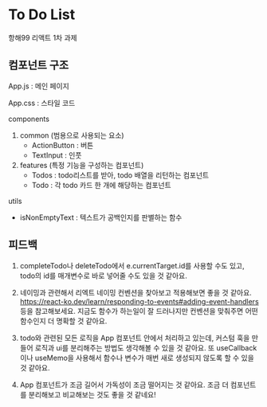 # To Do List

항해99 리액트 1차 과제

## 컴포넌트 구조

App.js : 메인 페이지

App.css : 스타일 코드

components
1. common (범용으로 사용되는 요소)
   - ActionButton : 버튼
   - TextInput : 인풋
2. features (특정 기능을 구성하는 컴포넌트)
   - Todos : todo리스트를 받아, todo 배열을 리턴하는 컴포넌트
   - Todo : 각 todo 카드 한 개에 해당하는 컴포넌트

utils
- isNonEmptyText : 텍스트가 공백인지를 판별하는 함수

## 피드백

1. completeTodo나 deleteTodo에서 e.currentTarget.id를 사용할 수도 있고, todo의 id를 매개변수로 바로 넣어줄 수도 있을 것 같아요.

2. 네이밍과 관련해서 리엑트 네이밍 컨벤션을 찾아보고 적용해보면 좋을 것 같아요. https://react-ko.dev/learn/responding-to-events#adding-event-handlers 등을 참고해보세요. 지금도 함수가 하는일이 잘 드러나지만 컨벤션을 맞춰주면 어떤 함수인지 더 명확할 것 같아요.

3. todo와 관련된 모든 로직을 App 컴포넌트 안에서 처리하고 있는데, 커스텀 훅을 만들어 로직과 ui를 분리해주는 방법도 생각해볼 수 있을 것 같아요. 또 useCallback이나 useMemo을 사용해서 함수나 변수가 매번 새로 생성되지 않도록 할 수 있을 것 같아요.

4. App 컴포넌트가 조금 길어서 가독성이 조금 떨어지는 것 같아요. 조금 더 컴포넌트를 분리해보고 비교해보는 것도 좋을 것 같네요!
